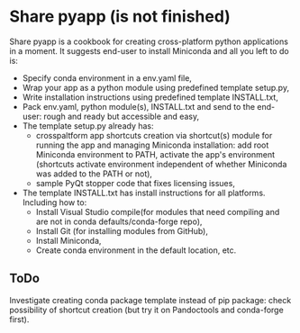 # Share pyapp (is not finished)

Share pyapp is a cookbook for creating cross-platform python applications in a moment. It suggests end-user to install Miniconda and all you left to do is:

* Specify conda environment in a env.yaml file, 
* Wrap your app as a python module using predefined template setup.py,
* Write installation instructions using predefined template INSTALL.txt,
* Pack env.yaml, python module(s), INSTALL.txt and send to the end-user: rough and ready but accessible and easy,
* The template setup.py already has:
  * crosspaltform app shortcuts creation via shortcut(s) module for running the app and managing Miniconda installation: add root Miniconda environment to PATH, activate the app's environment (shortcuts activate environment independent of whether Miniconda was added to the PATH or not),
  * sample PyQt stopper code that fixes licensing issues,
* The template INSTALL.txt has install instructions for all platforms. Including how to:
  * Install Visual Studio compile(for modules that need compiling and are not in conda defaults/conda-forge repo),
  * Install Git (for installing modules from GitHub),
  * Install Miniconda,
  * Create conda environment in the default location, etc. 

## ToDo

Investigate creating conda package template instead of pip package: check possibility of shortcut creation (but try it on Pandoctools and conda-forge first).
